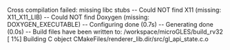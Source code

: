 Cross compilation failed: missing libc stubs
-- Could NOT find X11 (missing: X11_X11_LIB) 
-- Could NOT find Doxygen (missing: DOXYGEN_EXECUTABLE) 
-- Configuring done (0.7s)
-- Generating done (0.0s)
-- Build files have been written to: /workspace/microGLES/build_rv32
[  1%] Building C object CMakeFiles/renderer_lib.dir/src/gl_api_state.c.o
